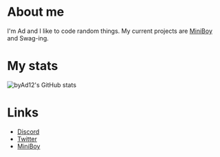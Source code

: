 # About me

I'm Ad and I like to code random things.
My current projects are [MiniBoy](https://github.com/byAd12/MiniBoy) and Swag-ing.

# My stats
![byAd12's GitHub stats](https://github-readme-stats.vercel.app/api?username=byAd12&show_icons=true&theme=merko)

# Links

* [Discord](https://discord.gg/gG3DnUfj6E)
* [Twitter](https://twitter.com/MiniBoy_Bot)
* [MiniBoy](https://dsc.gg/miniboy)
